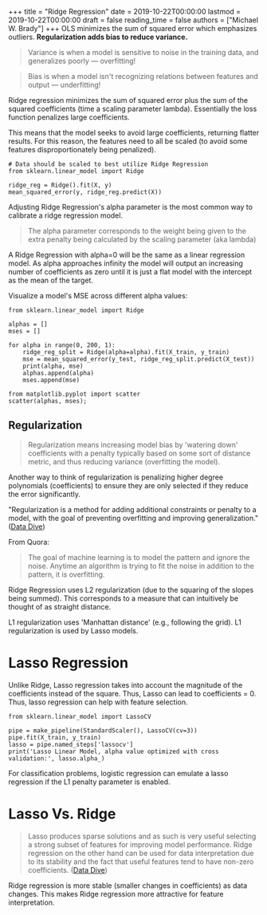 +++
title = "Ridge Regression"
date = 2019-10-22T00:00:00
lastmod = 2019-10-22T00:00:00
draft = false
reading_time = false
authors = ["Michael W. Brady"]
+++
OLS minimizes the sum of squared error which emphasizes outliers. **Regularization adds bias to reduce variance.** 

> Variance is when a model is sensitive to noise in the training data, and generalizes poorly — overfitting!

> Bias is when a model isn't recognizing relations between features and output — underfitting!

Ridge regression minimizes the sum of squared error plus the sum of the squared coefficients (time a scaling parameter lambda). Essentially the loss function penalizes large coefficients. 

This means that the model seeks to avoid large coefficients, returning flatter results. For this reason, the features need to all be scaled (to avoid some features disproportionately being penalized).

    # Data should be scaled to best utilize Ridge Regression
    from sklearn.linear_model import Ridge
    
    ridge_reg = Ridge().fit(X, y)
    mean_squared_error(y, ridge_reg.predict(X))

Adjusting Ridge Regression's alpha parameter is the most common way to calibrate a ridge regression model. 

> The alpha parameter corresponds to the weight being given to the extra penalty being calculated by the scaling parameter (aka lambda)

A Ridge Regression with alpha=0 will be the same as a linear regression model. As alpha approaches infinity the model will output an increasing number of coefficients as zero until it is just a flat model with the intercept as the mean of the target.

Visualize a model's MSE across different alpha values:

    from sklearn.linear_model import Ridge
    
    alphas = []
    mses = []
    
    for alpha in range(0, 200, 1):
        ridge_reg_split = Ridge(alpha=alpha).fit(X_train, y_train)
        mse = mean_squared_error(y_test, ridge_reg_split.predict(X_test))
        print(alpha, mse)
        alphas.append(alpha)
        mses.append(mse)
    
    from matplotlib.pyplot import scatter
    scatter(alphas, mses);

## Regularization

> Regularization means increasing model bias by 'watering down' coefficients with a penalty typically based on some sort of distance metric, and thus reducing variance (overfitting the model).

Another way to think of regularization is penalizing higher degree polynomials (coefficients) to ensure they are only selected if they reduce the error significantly.

"Regularization is a method for adding additional constraints or penalty to a model, with the goal of preventing overfitting and improving generalization." ([Data Dive](https://blog.datadive.net/selecting-good-features-part-ii-linear-models-and-regularization/))

From Quora: 

> The goal of machine learning is to model the pattern and ignore the noise. Anytime an algorithm is trying to fit the noise in addition to the pattern, it is overfitting.

Ridge Regression uses L2 regularization (due to the squaring of the slopes being summed). This corresponds to a measure that can intuitively be thought of as straight distance.

L1 regularization uses 'Manhattan distance' (e.g., following the grid). L1 regularization is used by Lasso models.

# Lasso Regression

Unlike Ridge, Lasso regression takes into account the magnitude of the coefficients instead of the square. Thus, Lasso can lead to coefficients = 0. Thus, lasso regression can help with feature selection. 

    from sklearn.linear_model import LassoCV
    
    pipe = make_pipeline(StandardScaler(), LassoCV(cv=3))
    pipe.fit(X_train, y_train)
    lasso = pipe.named_steps['lassocv']
    print('Lasso Linear Model, alpha value optimized with cross validation:', lasso.alpha_)

For classification problems, logistic regression can emulate a lasso regression if the L1 penalty parameter is enabled.

# Lasso Vs. Ridge

> Lasso produces sparse solutions and as such is very useful selecting a strong subset of features for improving model performance. Ridge regression on the other hand can be used for data interpretation due to its stability and the fact that useful features tend to have non-zero coefficients. ([Data Dive](https://blog.datadive.net/selecting-good-features-part-ii-linear-models-and-regularization/))

Ridge regression is more stable (smaller changes in coefficients) as data changes. This makes Ridge regression more attractive for feature interpretation.